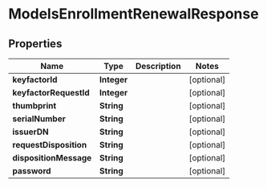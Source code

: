 

# ModelsEnrollmentRenewalResponse


## Properties

| Name | Type | Description | Notes |
|------------ | ------------- | ------------- | -------------|
|**keyfactorId** | **Integer** |  |  [optional] |
|**keyfactorRequestId** | **Integer** |  |  [optional] |
|**thumbprint** | **String** |  |  [optional] |
|**serialNumber** | **String** |  |  [optional] |
|**issuerDN** | **String** |  |  [optional] |
|**requestDisposition** | **String** |  |  [optional] |
|**dispositionMessage** | **String** |  |  [optional] |
|**password** | **String** |  |  [optional] |



